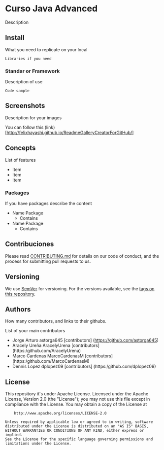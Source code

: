 # Curso Java Advanced

Description

## Install

What you need to replicate on your local

 ```
Libraries if you need
```

### Standar or Framework

Description of use

```
Code sample
```
## Screenshots

Description for your images

You can follow this (link) [http://felixhayashi.github.io/ReadmeGalleryCreatorForGitHub/]

## Concepts

List of features 

* Item
* Item
* Item

### Packages

If you have packages describe the content
* Name Package
  * Contains
* Name Package
   * Contains
## Contribuciones

Please read [CONTRIBUTING.md](https://gist.github.com/FernandaOchoa/a30e8d25fb89fa128730473b1ad44dbb) for details on our code of conduct, and the process for submitting pull requests to us.

## Versioning

We use [SemVer](http://semver.org/) for versioning. For the versions available, see the [tags on this repository](https://github.com/FernandaOchoa/FundamentosCirino/). 

## Authors

How many contributors, and links to their githubs.  

List of your main contributors
  * Jorge Arturo astorga645 [contributors] (https://github.com/astorga645)
  * Aracely Ureña AracelyUrena [contributors] (https:/github.com/AracelyUrena)
  * Marco Cardenas MarcoCardenasM [contributors] (https:/github.com/MarcoCardenasM)
  * Dennis Lopez dplopez09 [contributors] (https:/github.com/dplopez09)

## License


This repository it's under Apache License.
    Licensed under the Apache License, Version 2.0 (the "License");
    you may not use this file except in compliance with the License.
    You may obtain a copy of the License at

        http://www.apache.org/licenses/LICENSE-2.0

    Unless required by applicable law or agreed to in writing, software
    distributed under the License is distributed on an "AS IS" BASIS,  
    WITHOUT WARRANTIES OR CONDITIONS OF ANY KIND, either express or implied.
    See the License for the specific language governing permissions and
    limitations under the License.
